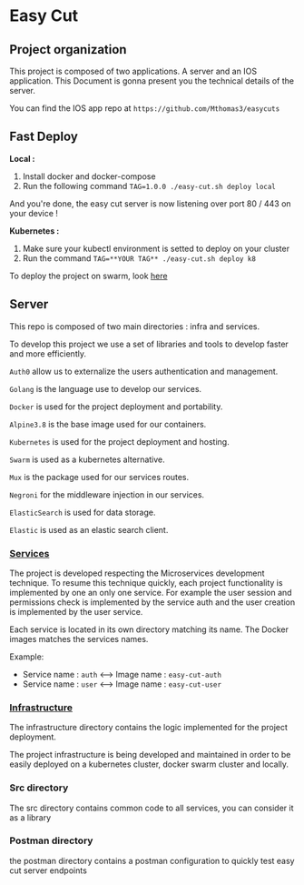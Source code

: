 # Easy Cut

## Project organization

This project is composed of two applications. 
A server and an IOS application.
This Document is gonna present you the technical details of the server.

You can find the IOS app repo at `https://github.com/Mthomas3/easycuts`

## Fast Deploy

**Local :**

1. Install docker and docker-compose 
2. Run the following command `TAG=1.0.0 ./easy-cut.sh deploy local`

And you're done, the easy cut server is now listening over port 80 / 443 on your device !

**Kubernetes :**

1. Make sure your kubectl environment is setted to deploy on your cluster
2. Run the command `TAG=**YOUR TAG** ./easy-cut.sh deploy k8`

To deploy the project on swarm, look [here](infra/README.md)

## Server

This repo is composed of two main directories : infra and services.

To develop this project we use a set of libraries and tools to develop faster and more efficiently.

`Auth0` allow us to externalize the users authentication and management.

`Golang` is the language use to develop our services.

`Docker` is used for the project deployment and portability.

`Alpine3.8` is the base image used for our containers.

`Kubernetes` is used for the project deployment and hosting.

`Swarm` is used as a kubernetes alternative.

`Mux` is the package used for our services routes.

`Negroni` for the middleware injection in our services.

`ElasticSearch` is used for data storage.

`Elastic` is used as an elastic search client.

### [Services](services/README.md)

The project is developed respecting the Microservices development technique.
To resume this technique quickly, each project functionality is implemented by one an only one service.
For example the user session and permissions check is implemented by the service auth and the user creation is implemented by the user service.

Each service is located in its own directory matching its name.
The Docker images matches the services names.

Example:
* Service name : `auth` <--> Image name : `easy-cut-auth`
* Service name : `user` <--> Image name : `easy-cut-user`

### [Infrastructure](infra/README.md)

The infrastructure directory contains the logic implemented for the project deployment.

The project infrastructure is being developed and maintained in order to be easily deployed
on a kubernetes cluster, docker swarm cluster and locally.


### Src directory

The src directory contains common code to all services, you can consider it as a library


### Postman directory

the postman directory contains a postman configuration to quickly test easy cut server endpoints
